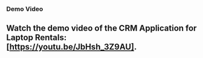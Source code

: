 ### Demo Video

## Watch the demo video of the CRM Application for Laptop Rentals: [https://youtu.be/JbHsh_3Z9AU].
